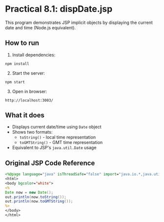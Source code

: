 # Practical 8.1: dispDate.jsp

This program demonstrates JSP implicit objects by displaying the current date and time (Node.js equivalent).

## How to run

1. Install dependencies:

```bash
npm install
```

2. Start the server:

```bash
npm start
```

3. Open in browser:

```
http://localhost:3003/
```

## What it does

- Displays current date/time using `Date` object
- Shows two formats:
  - `toString()` - local time representation
  - `toGMTString()` - GMT time representation
- Equivalent to JSP's `java.util.Date` usage

## Original JSP Code Reference

```jsp
<%@page language="java" isThreadSafe="false" import="java.io.*,java.util.*" %>
<html>
<body bgcolor="white">
<%
Date now = new Date();
out.println(now.toString());
out.println(now.toGMTString());
%>
</body>
</html>
```
